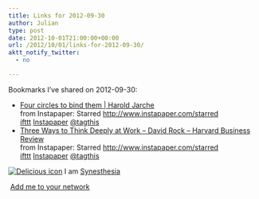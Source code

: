```yaml
---
title: Links for 2012-09-30
author: Julian
type: post
date: 2012-10-01T21:00:00+00:00
url: /2012/10/01/links-for-2012-09-30/
aktt_notify_twitter:
  - no

---
```

Bookmarks I&#8217;ve shared on 2012-09-30:

  * [Four circles to bind them | Harold Jarche][1]  
    from Instapaper: Starred http://www.instapaper.com/starred  
    [ifttt][2] [Instapaper][3] [@tagthis][4] 
  * [Three Ways to Think Deeply at Work &#8211; David Rock &#8211; Harvard Business Review][5]  
    from Instapaper: Starred http://www.instapaper.com/starred  
    [ifttt][2] [Instapaper][3] [@tagthis][4] 

<p class="deliciouslink">
  <a href="http://del.icio.us/synesthesia" title="See all my bookmarks on del.icio.us"><img src="https://www.synesthesia.co.uk/images/deliciousicon.jpg" alt="Delicious icon" /></a>&nbsp;I am <a href="http://del.icio.us/synesthesia" title="See all my bookmarks on del.icio.us">Synesthesia</a>
</p>

<p class="deliciouslink">
  <a href="http://del.icio.us/network?add=synesthesia" title="Add me to your del.icio.us network"><img src="https://www.synesthesia.co.uk/images/add.gif" alt="" /></a>&nbsp;<a href="http://del.icio.us/network?add=synesthesia" title="Add me to your del.icio.us network">Add me to your network</a>
</p>

 [1]: http://www.jarche.com/2012/09/four-circles-to-bind-them/
 [2]: http://www.delicious.com/synesthesia/ifttt
 [3]: http://www.delicious.com/synesthesia/Instapaper
 [4]: http://www.delicious.com/synesthesia/%40tagthis
 [5]: http://blogs.hbr.org/cs/2012/09/three_ways_to_think_deeply_at_work.html